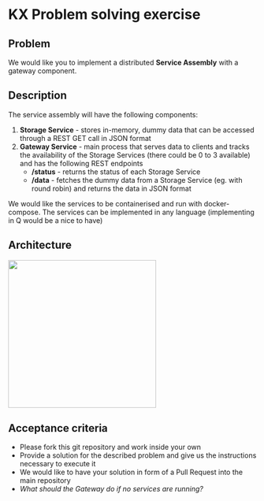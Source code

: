 # KX Problem solving exercise

## Problem
We would like you to implement a distributed **Service Assembly** with a gateway component.

## Description
The service assembly will have the following components:
1) **Storage Service** - stores in-memory, dummy data that can be accessed through a REST GET call in JSON format
2) **Gateway Service** - main process that serves data to clients and tracks the availability of the Storage Services (there could be 0 to 3 available) and has the following REST endpoints
    * **/status** - returns the status of each Storage Service
    * **/data** - fetches the dummy data from a Storage Service (eg. with round robin) and returns the data in JSON format

We would like the services to be containerised and run with docker-compose.
The services can be implemented in any language (implementing in Q would be a nice to have)

## Architecture
<img src="https://user-images.githubusercontent.com/90027208/152865747-5c4734dd-c046-4170-ae04-f0ea1448cf89.png" width="300">

## Acceptance criteria
* Please fork this git repository and work inside your own
* Provide a solution for the described problem and give us the instructions necessary to execute it
* We would like to have your solution in form of a Pull Request into the main repository
* _What should the Gateway do if no services are running?_
